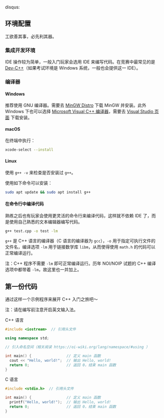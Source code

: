disqus:

## 环境配置

工欲善其事，必先利其器。

### 集成开发环境

IDE 操作较为简单，一般入门玩家会选用 IDE 来编写代码。在竞赛中最常见的是 [Dev-C++](../tools/editor/devcpp.md)（如果考试环境是 Windows 系统，一般也会提供这一 IDE）。

### 编译器

#### Windows

推荐使用 GNU 编译器。需要去 [MinGW Distro](https://nuwen.net/mingw.html) 下载 MinGW 并安装。此外 Windows 下也可以选择 [Microsoft Visual C++ 编译器](https://docs.microsoft.com/en-us/cpp/build/projects-and-build-systems-cpp)，需要去 [Visual Studio 页面](https://visualstudio.microsoft.com/downloads/#build-tools-for-visual-studio-2019) 下载安装。

#### macOS

在终端中执行：

```bash
xcode-select --install
```

#### Linux

使用 `g++ -v` 来检查是否安装过 `g++`。

使用如下命令可以安装：

```bash
sudo apt update && sudo apt install g++
```

#### 在命令行中编译代码

熟练之后也有玩家会使用更灵活的命令行来编译代码，这样就不依赖 IDE 了，而是使用自己熟悉的文本编辑器编写代码。

```bash
g++ test.cpp -o test -lm
```

`g++` 是 C++ 语言的编译器（C 语言的编译器为 `gcc`），`-o` 用于指定可执行文件的文件名，编译选项 `-lm` 用于链接数学库 `libm`，从而使得使用 `math.h` 的代码可以正常编译运行。

注：C++ 程序不需要 `-lm` 即可正常编译运行。历年 NOI/NOIP 试题的 C++ 编译选项中都带着 `-lm`，故这里也一并加上。

## 第一份代码

通过这样一个示例程序来展开 C++ 入门之旅吧～

注：请在编写前注意开启英文输入法。

C++ 语言

```c++
#include <iostream>  // 引用头文件

using namespace std;

// 引入命名空间（相关阅读 https://oi-wiki.org/lang/namespace/#using ）

int main() {                // 定义 main 函数
  cout << "Hello, world!";  // 输出 Hello, world!
  return 0;                 // 返回 0，结束 main 函数
}
```

C 语言

```c
#include <stdio.h>  // 引用头文件

int main() {                // 定义 main 函数
  printf("Hello, world!");  // 输出 Hello, world!
  return 0;                 // 返回 0，结束 main 函数
}
```

